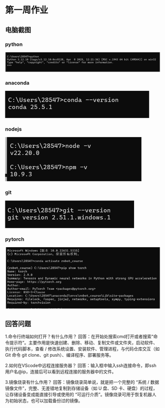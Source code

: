 # 第一周作业
## 电脑截图
### python
![python](https://github.com/Lixiying1010/images/raw/main/微信图片_20251019153407_342_4.png)
### anaconda
![anaconda](https://github.com/Lixiying1010/images/raw/main/20251019163810_344_4.png)

### nodejs
![nodejs](https://github.com/Lixiying1010/images/raw/main/_20251019164351_345_4.png)
### git
![git](https://github.com/Lixiying1010/images/raw/main/_20251019153827_343_4.png)
### pytorch
![pytorch](https://github.com/Lixiying1010/images/raw/main/_20251020115706_358_4.png)

## 回答问题
1.命令行终端如何打开？有什么作用？
  回答：在开始处搜索cmd打开或者搜索“命令提示符”。主要作用是快速创建、删除、移动、复制文件或文件夹，启动软件、执行代码脚本，查看 / 修改系统设置、安装软件、管理进程，与代码仓库交互（如 Git 命令 git clone、git push）、编译程序、部署服务等。
  
2.如何在VScode中远程连接服务器？
回答：输入框中输入ssh连接命令，即ssh 用户名@ip，连接后可以看到远程连接的服务器中的文件。

3.镜像烧录有什么作用？
回答：镜像烧录简单说，就是把一个完整的 “系统 / 数据镜像文件”，完整、无差错地复制到存储设备（如 U 盘、SD 卡、硬盘）的过程，让存储设备变成能直接引导或使用的 “可运行介质”。镜像烧录可用于恢复机器人为初始状态，也可以加载备份过的镜像。
